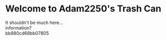# Welcome to Adam2250's Trash Can
It shouldn't be much here...<br>
information?<br>
bb880cd68bb07805
